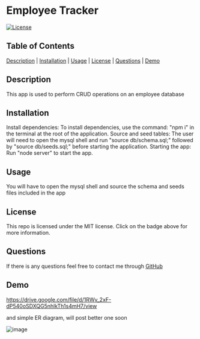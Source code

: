 # Employee Tracker

[![License](https://img.shields.io/badge/License-MIT-blueviolet.svg)](https://opensource.org/licenses/MIT)

## Table of Contents

[Description](#description) | [Installation](#installation) | [Usage](#usage) | [License](#license) | [Questions](#questions) | [Demo](#demo)

## Description

This app is used to perform CRUD operations on an employee database

## Installation

Install dependencies:
To install dependencies, use the command: "npm i" in the terminal at the root of the application.
Source and seed tables:
The user will need to open the mysql shell and run "source db/schema.sql;" followed by "source db/seeds.sql;" before starting the application.
Starting the app:
Run "node server" to start the app.

## Usage

You will have to open the mysql shell and source the schema and seeds files included in the app

## License
  
This repo is licensed under the MIT license. Click on the badge above for more information.

## Questions

If there is any questions feel free to contact me through [GitHub](https://github.com/johnnyowen)

## Demo

https://drive.google.com/file/d/1RWv_2xF-dP540oSDXQG5nhlkTh1s4mH7/view

and simple ER diagram, will post better one soon

![image](https://github.com/johnnyowen/Employee-Tracker/assets/127053240/cfdc6d60-24b3-495f-98c2-fa3110c9455f)

